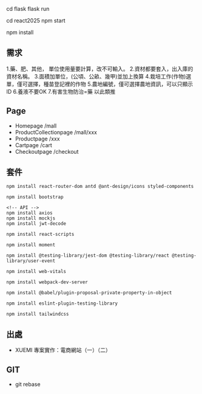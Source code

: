 cd flask
flask run

cd react2025
npm start

npm install

## 需求
1.藥、肥、其他，
  單位使用量要計算，改不可輸入。
2.資材都要套入，出入庫的資材名稱。
3.面積加單位，(公頃、公畝、幾甲)並加上換算
4.栽培工作(作物)選單，僅可選擇，種苗登記裡的作物
5.農地編號，僅可選擇農地資訊，可以只顯示ID
6.養液不要OK
7.有害生物防治=藥
以此類推




## Page
* Homepage  /mall
* ProductCollectionpage /mall/xxx
* Productpage   /xxx
* Cartpage  /cart
* Checkoutpage  /checkout


## 套件
``` 
npm install react-router-dom antd @ant-design/icons styled-components
```
```
npm install bootstrap
```
```
<!-- API -->
npm install axios
npm install mockjs
npm install jwt-decode
```
```
npm install react-scripts
```
```
npm install moment
```
```
npm install @testing-library/jest-dom @testing-library/react @testing-library/user-event
```
```
npm install web-vitals
```
```
npm install webpack-dev-server
```
```
npm install @babel/plugin-proposal-private-property-in-object
```
```
npm install eslint-plugin-testing-library
```
```
npm install tailwindcss
```
## 出處
* XUEMI 專案實作：電商網站（一）（二）
 
## GIT

* git rebase 
